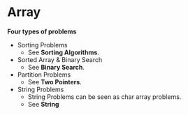 <extoc></extoc>

# Array

__Four types of problems__

- Sorting Problems
    - See **Sorting Algorithms**.
- Sorted Array & Binary Search
    - See **Binary Search**.
- Partition Problems
    - See **Two Pointers**.
- String Problems
    - String Problems can be seen as char array problems.
    - See **String**

